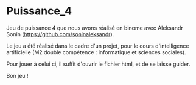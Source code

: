 # Puissance_4

Jeu de puissance 4 que nous avons réalisé en binome avec Aleksandr Sonin (https://github.com/soninaleksandr).

Le jeu a été réalisé dans le cadre d'un projet, pour le cours d'intelligence artificielle (M2 double compétence : informatique et sciences sociales).

Pour jouer à celui ci, il suffit d'ouvrir le fichier html, et de se laisse guider.

Bon jeu !
